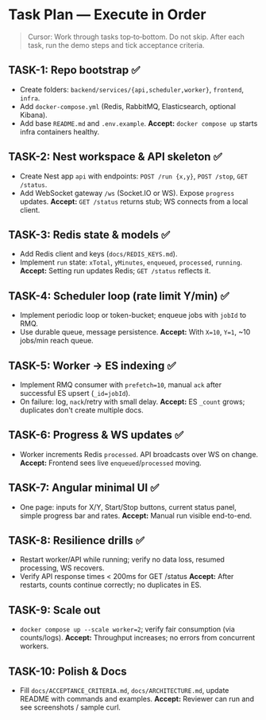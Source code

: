 # Task Plan — Execute in Order

> Cursor: Work through tasks top‑to‑bottom. Do not skip. After each task, run the demo steps and tick acceptance criteria.

## TASK-1: Repo bootstrap ✅
- Create folders: `backend/services/{api,scheduler,worker}`, `frontend`, `infra`.
- Add `docker-compose.yml` (Redis, RabbitMQ, Elasticsearch, optional Kibana).
- Add base `README.md` and `.env.example`.
**Accept:** `docker compose up` starts infra containers healthy.

## TASK-2: Nest workspace & API skeleton ✅
- Create Nest app `api` with endpoints: `POST /run {x,y}`, `POST /stop`, `GET /status`.
- Add WebSocket gateway `/ws` (Socket.IO or WS). Expose `progress` updates.
**Accept:** `GET /status` returns stub; WS connects from a local client.

## TASK-3: Redis state & models ✅
- Add Redis client and keys (`docs/REDIS_KEYS.md`).
- Implement `run` state: `xTotal`, `yMinutes`, `enqueued`, `processed`, `running`.
**Accept:** Setting run updates Redis; `GET /status` reflects it.

## TASK-4: Scheduler loop (rate limit Y/min) ✅
- Implement periodic loop or token-bucket; enqueue jobs with `jobId` to RMQ.
- Use durable queue, message persistence.
**Accept:** With `X=10`, `Y=1`, ~10 jobs/min reach queue.

## TASK-5: Worker → ES indexing ✅
- Implement RMQ consumer with `prefetch=10`, manual `ack` after successful ES upsert (`_id=jobId`).
- On failure: log, `nack`/retry with small delay.
**Accept:** ES `_count` grows; duplicates don't create multiple docs.

## TASK-6: Progress & WS updates ✅
- Worker increments Redis `processed`. API broadcasts over WS on change.
**Accept:** Frontend sees live `enqueued`/`processed` moving.

## TASK-7: Angular minimal UI ✅
- One page: inputs for X/Y, Start/Stop buttons, current status panel, simple progress bar and rates.
**Accept:** Manual run visible end-to-end.

## TASK-8: Resilience drills ✅
- Restart worker/API while running; verify no data loss, resumed processing, WS recovers.
- Verify API response times < 200ms for GET /status
**Accept:** After restarts, counts continue correctly; no duplicates in ES.

## TASK-9: Scale out
- `docker compose up --scale worker=2`; verify fair consumption (via counts/logs).
**Accept:** Throughput increases; no errors from concurrent workers.

## TASK-10: Polish & Docs
- Fill `docs/ACCEPTANCE_CRITERIA.md`, `docs/ARCHITECTURE.md`, update README with commands and examples.
**Accept:** Reviewer can run and see screenshots / sample curl.
